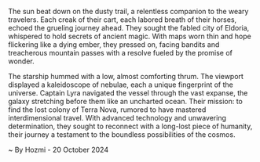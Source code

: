 
The sun beat down on the dusty trail, a relentless companion to the weary travelers. Each creak of their cart, each labored breath of their horses, echoed the grueling journey ahead. They sought the fabled city of Eldoria, whispered to hold secrets of ancient magic. With maps worn thin and hope flickering like a dying ember, they pressed on, facing bandits and treacherous mountain passes with a resolve fueled by the promise of wonder.  

The starship hummed with a low, almost comforting thrum. The viewport displayed a kaleidoscope of nebulae, each a unique fingerprint of the universe. Captain Lyra navigated the vessel through the vast expanse, the galaxy stretching before them like an uncharted ocean.  Their mission: to find the lost colony of Terra Nova, rumored to have mastered interdimensional travel.  With advanced technology and unwavering determination, they sought to reconnect with a long-lost piece of humanity, their journey a testament to the boundless possibilities of the cosmos. 

~ By Hozmi - 20 October 2024
